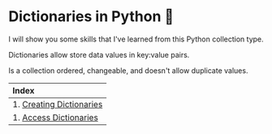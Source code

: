# Dictionaries in Python :snake:

<p>I will show you some skills that I've learned from this Python collection type.</p>

<p>Dictionaries allow store data values in key:value pairs.</p>

<p>Is a collection ordered, changeable, and doesn't allow duplicate values.</p>


| Index |
| :-------- |
| 1.  [Creating Dictionaries](creating-dictio.py) |
| 1.  [Access Dictionaries](access-dictio.py) |
